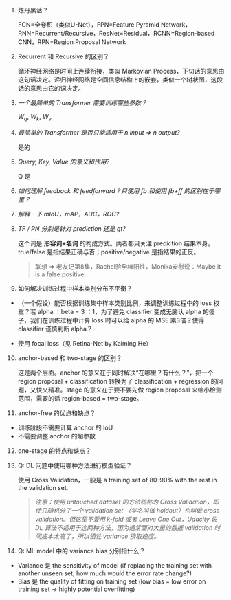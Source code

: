 
1. 炼丹黑话？
   
   FCN=全卷积（类似U-Net），FPN=Feature Pyramid Network，RNN=Recurrent/Recursive，ResNet=Residual，RCNN=Region-based CNN，RPN=Region Proposal Network

2. Recurrent 和 Recursive 的区别？

    循环神经网络是时间上连续衔接，类似 Markovian Process，下句话的意思由这句话决定。递归神经网络是空间信息结构上的嵌套，类似一个树状图，这段话的意思由它的词决定。

3. _一个最简单的 Transformer 需要训练哪些参数？_

    $W_q$, $W_k$, $W_v$

4. _最简单的 Transformer 是否只能适用于 n input => n output?_

    是的

5. _Query, Key, Value 的意义和作用?_
    
    Q 是

6. _如何理解 feedback 和 feedforward？只使用 fb 和使用 fb+ff 的区别在于哪里？_

7. _解释一下 mIoU，mAP，AUC，ROC?_

8. _TF / PN 分别是针对 prediction 还是 gt?_

    这个词是 **形容词+名词** 的构成方式。两者都只关注 prediction 结果本身。true/false 是指结果正确与否；positive/negative 是指结果的正反。
    
    > 联想 => 老友记第8集，Rachel验孕棒阳性，Monika安慰说：Maybe it is a false positive.

9. 如何解决训练过程中样本类别分布不平衡？

- （一个假设）能否根据训练集中样本类别比例，来调整训练过程中的 loss 权重？若 alpha ：beta = 3 ：1，为了避免 classifier 变成无脑认 alpha 的傻子，我们在训练过程中计算 loss 时可以给 alpha 的 MSE 乘3倍？使得 classifier 谨慎判断 alpha？

- 使用 focal loss（见 Retina-Net by Kaiming He）

10. anchor-based 和 two-stage 的区别？

    这是两个层面。anchor 的意义在于同时解决“在哪里？有什么？”，把一个region proposal + classification 转换为了 classification + regression 的问题，又快又精准。stage 的意义在于要不要先做 region proposal 来缩小检测范围，需要的话 region-based = two-stage。 

11. anchor-free 的优点和缺点？

- 训练阶段不需要计算 anchor 的 IoU
- 不需要调整 anchor 的超参数

12.  one-stage 的特点和缺点？


13. Q: DL 问题中使用哪种方法进行模型验证？
    
    使用 Cross Validation，一般是 a training set of 80-90% with the rest in the validation set.
    
    > *注意：使用 untouched dataset 的方法统称为 Cross Validation，即使只随机分了一个 validation set （学名叫做 holdout）也叫做 cross validation。但这里不要用 k-fold 或者 Leave One Out，Udacity 说 DL 算法不适用于这两种方法，因为通常面对大量的数据 validation 时间成本太高了，所以牺牲 variance 换取速度。*

14. Q: ML model 中的 variance bias 分别指什么？
   
   - Variance 是 the sensitivity of model (if replacing the training set with another unseen set, how much would the error rate change?)
   - Bias 是 the quality of fitting on training set (low bias = low error on training set -> highly potential overfitting)